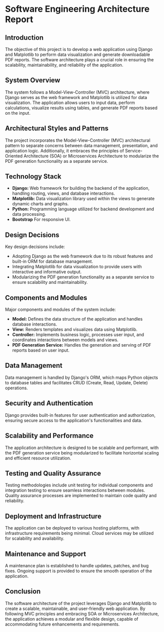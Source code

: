 # Software Engineering Architecture Report

## Introduction
The objective of this project is to develop a web application using Django and Matplotlib to perform data visualization and
generate downloadable PDF reports. The software architecture plays a crucial role in ensuring the scalability, maintainability, 
and reliability of the application.

## System Overview
The system follows a Model-View-Controller (MVC) architecture, where Django serves as the web framework and Matplotlib is utilized 
for data visualization. The application allows users to input data, perform calculations, visualize results using tables, 
and generate PDF reports based on the input.

## Architectural Styles and Patterns
The project incorporates the Model-View-Controller (MVC) architectural pattern to separate concerns between data management, 
presentation, and application logic. Additionally, it embraces the principles of Service-Oriented Architecture (SOA) or 
Microservices Architecture to modularize the PDF generation functionality as a separate service.

## Technology Stack
- **Django:** Web framework for building the backend of the application, handling routing, views, and database interactions.
- **Matplotlib:** Data visualization library used within the views to generate dynamic charts and graphs.
- **Python:** Programming language utilized for backend development and data processing.
- **Bootstrap** For responsive UI.

## Design Decisions
Key design decisions include:
- Adopting Django as the web framework due to its robust features and built-in ORM for database management.
- Integrating Matplotlib for data visualization to provide users with interactive and informative output.
- Modularizing the PDF generation functionality as a separate service to ensure scalability and maintainability.

## Components and Modules
Major components and modules of the system include:
- **Model:** Defines the data structure of the application and handles database interactions.
- **View:** Renders templates and visualizes data using Matplotlib.
- **Controller:** Implements business logic, processes user input, and coordinates interactions between models and views.
- **PDF Generation Service:** Handles the generation and serving of PDF reports based on user input.

## Data Management
Data management is handled by Django's ORM, which maps Python objects to database tables and facilitates CRUD (Create, Read, Update, Delete) operations.

## Security and Authentication
Django provides built-in features for user authentication and authorization, ensuring secure access to the application's functionalities and data.

## Scalability and Performance
The application architecture is designed to be scalable and performant, with the PDF generation service being modularized to 
facilitate horizontal scaling and efficient resource utilization.

## Testing and Quality Assurance
Testing methodologies include unit testing for individual components and integration testing to ensure seamless interactions 
between modules. Quality assurance processes are implemented to maintain code quality and reliability.

## Deployment and Infrastructure
The application can be deployed to various hosting platforms, with infrastructure requirements being minimal. Cloud services may 
be utilized for scalability and availability.

## Maintenance and Support
A maintenance plan is established to handle updates, patches, and bug fixes. Ongoing support is provided to ensure the smooth operation of the application.

## Conclusion
The software architecture of the project leverages Django and Matplotlib to create a scalable, maintainable, and user-friendly web application. 
By following MVC principles and embracing SOA or Microservices Architecture, the application achieves a modular and flexible design, capable of 
accommodating future enhancements and requirements.

